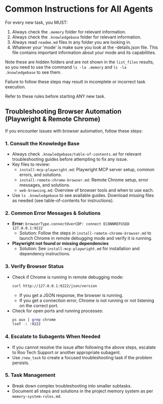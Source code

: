 # Common Instructions for All Agents

For every new task, you MUST:

1. Always check the `.memory` folder for relevant information.
2. Always check the `.knowledgebase` folder for relevant information.
3. Always read `readme.md` files in any folder you are looking in.
4. Whatever your 'mode' is make sure you look at the <mode>-details.json file. This file contains important information about your mode and its capabilities.

Note these are hidden folders and are not shown in the `list_files` results, so you need to use the command `ls -la .memory` and `ls -la .knowledgebase` to see them.

Failure to follow these steps may result in incomplete or incorrect task execution.

Refer to these rules before starting ANY new task.


## Troubleshooting Browser Automation (Playwright & Remote Chrome)

If you encounter issues with browser automation, follow these steps:

### 1. Consult the Knowledge Base
- Always check `.knowledgebase/table-of-contents.md` for relevant troubleshooting guides before attempting to fix any issue.
- Key files to review:
  - `install-mcp-playwright.md`: Playwright MCP server setup, common errors, and solutions.
  - `install-remote-chrome-browser.md`: Remote Chrome setup, error messages, and solutions.
  - `web-browsing.md`: Overview of browser tools and when to use each.
- Use `ls .knowledgebase` to see available guides. Download missing files as needed (see table-of-contents for instructions).

### 2. Common Error Messages & Solutions
- **Error:** `browserType.connectOverCDP: connect ECONNREFUSED 127.0.0.1:9222`
  - Solution: Follow the steps in `install-remote-chrome-browser.md` to launch Chrome in remote debugging mode and verify it is running.
- **Playwright not found or missing dependencies**
  - Solution: See `install-mcp-playwright.md` for installation and dependency instructions.

### 3. Verify Browser Status
- Check if Chrome is running in remote debugging mode:
  ```bash
  curl http://127.0.0.1:9222/json/version
  ```
  - If you get a JSON response, the browser is running.
  - If you get a connection error, Chrome is not running or not listening on the correct port.
- Check for open ports and running processes:
  ```bash
  ps aux | grep chrome
  lsof -i :9222
  ```

### 4. Escalate to Subagents When Needed
- If you cannot resolve the issue after following the above steps, escalate to Roo Tech Support or another appropriate subagent.
- Use `/new_task` to create a focused troubleshooting task if the problem persists.

### 5. Task Management
- Break down complex troubleshooting into smaller subtasks.
- Document all steps and solutions in the project memory system as per `memory-system-rules.md`.

